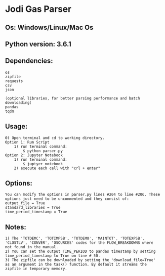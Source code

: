 # Jodi Gas Parser

## Os: Windows/Linux/Mac Os

## Python version: 3.6.1

## Dependencies:
	os
	zipfile
	requests
	csv
	json

	(optional libraries, for better parsing performance and batch downloading)
	pandas
	tqdm

## Usage:
	0) Open terminal and cd to working directory.
	Option 1: Run Script
		1) run terminal command:
			$ python parser.py
	Option 2: Jupyter Notebook
		1) run terminal command:
			$ juptyer notebook
		2) execute each cell with "crl + enter"

## Options:
	You can modify the options in parser.py lines #204 to line #206. These options just need to be uncommented and they consist of:
	output_file = True
	standard_libraries = True
	time_period_timestamp = True

## Notes:
	1) The 'TOTDEMC', 'TOTIMPSB', 'TOTDEMO', 'MAINTOT', 'TOTEXPSB', 'CLOSTLV', 'CONVER', 'OSOURCES' codes for the FLOW_BREAKDOWNS where not found in the manual.
	2) You can set the output TIME_PERIOD to pandas timestamp by setting time_period_timestamp to True on line # 50.
	3) The zipfile can be downloaded by setting the 'download_file=True' as an argument in the task() function. By default it streams the zipfile in temporary memory.